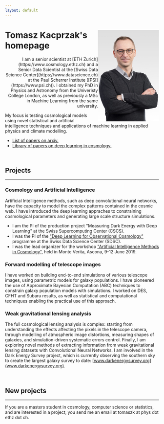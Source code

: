 ```yaml
---
layout: default
---
```


<div class="lead pretty-links" align="left">
  

<img style="float:right" width="200" src="assets/img/Kacprzak_Tomasz-684x1024.jpg" /> 

# **Tomasz Kacprzak's homepage**


<div style="text-align: right"> I am a senior scientist at [ETH Zurich](https://www.cosmology.ethz.ch) and a Senior Data Scientist at the [Swiss Data Science Center](https://www.datascience.ch) at the Paul Scherrer Institute ([PSI](https://www.psi.ch)). I obtained my PhD in Physics and Astronomy from the Univeristy College London, as well as previously a MSc in Machine Learning from the same university.
</div>

My focus is testing cosmological models using novel statistical and artificial intelligence techniques and applications of machine learning in applied physics and climate modelling.

   *   [List of papers on arxiv.](https://arxiv.org/find/astro-ph/1/au:+Kacprzak_T/0/1/0/all/0/1)
   *   [Library of papers on deep learning in cosmology.](https://ui.adsabs.harvard.edu//#user/libraries/Tm731Ip0TkqWf9jLr5bMpA)


<br>


## Projects
-----------------------------


### Cosmology and Artificial Intelligence
Artificial Intelligence methods, such as deep convolutional neural networks, have the capacity to model the complex patterns contained in the cosmic web.
I have introduced the deep learning appraches to constraining cosmological parameters and generating large scale structure simulations.
 * I am the PI of the production project "Measuring Dark Energy with Deep Learning" at the Swiss Supercomputing Center (CSCS).
 * I was the PI of the ["Deep Learning for Observational Cosmology"](https://datascience.ch/project/deep-learning-for-observational-cosmology-dloc/) programme at the Swiss Data Science Center (SDSC).
 * I was the lead organizer for the workshop ["Artificial Intelligence Methods in Cosmology"](https://sites.google.com/site/aicosmo2019/), held in Monte Verita, Ascona, 9-12 June 2019.

### Forward modelling of telescope images

I have worked on building end-to-end simulations of various telescope images, using parametric models for galaxy populations.
I have pioneered the use of Approximate Bayesian Computation (ABC) techniques to constrain galaxy population models with simulations.
I worked on DES, CFHT and Subaru results, as well as statistical and computational techniques enabling the practical use of this approach.

### Weak gravitational lensing analysis

The full cosmological lensing analysis is complex: starting from understanding the effects affecting the pixels in the telescope camera, through modelling of atmospheric image distortions, measuring shapes of galaxies, and simulation-driven systematic errors control. Finally, I am exploring novel methods of extracting information from weak gravitational lensing datasets with Convolutional Neural Networks.
I am involved in the Dark Energy Survey project, which is currently observing the southern sky to create the largest galaxy survey to date: [www.darkenergysurvey.org](www.darkenergysurvey.org).


<br>


## New projects
-------------------------------------


If you are a masters student in cosmology, computer science or statistics, and are interested in a project, you send me an email at tomaszk at phys dot ethz dot ch.




<br>




<!--   Hi! this is just a sample **intro text**. You would normally put your [full name](about/) here and say something *smart* about yourself. -->

<!--  This could also be the good place to say were you are coming from, what you [do for a living](work/) and maybe what you are [interested in](projects/). You might also be [writing](articles/) about stuff. -->

<!--  But after all this is your site and I'm just a **placeholder text** so what would i know about some *home page content*. -->
</div>

